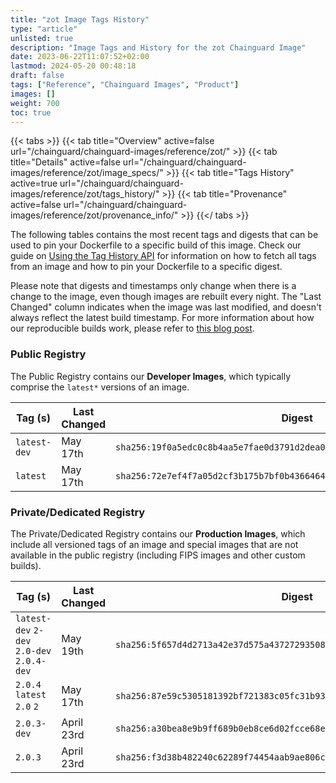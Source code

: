 ```yaml
---
title: "zot Image Tags History"
type: "article"
unlisted: true
description: "Image Tags and History for the zot Chainguard Image"
date: 2023-06-22T11:07:52+02:00
lastmod: 2024-05-20 00:48:18
draft: false
tags: ["Reference", "Chainguard Images", "Product"]
images: []
weight: 700
toc: true
---
```


{{< tabs >}}
{{< tab title="Overview" active=false url="/chainguard/chainguard-images/reference/zot/" >}}
{{< tab title="Details" active=false url="/chainguard/chainguard-images/reference/zot/image_specs/" >}}
{{< tab title="Tags History" active=true url="/chainguard/chainguard-images/reference/zot/tags_history/" >}}
{{< tab title="Provenance" active=false url="/chainguard/chainguard-images/reference/zot/provenance_info/" >}}
{{</ tabs >}}

The following tables contains the most recent tags and digests that can be used to pin your Dockerfile to a specific build of this image. Check our guide on [Using the Tag History API](/chainguard/chainguard-images/using-the-tag-history-api/) for information on how to fetch all tags from an image and how to pin your Dockerfile to a specific digest.

Please note that digests and timestamps only change when there is a change to the image, even though images are rebuilt every night. The "Last Changed" column indicates when the image was last modified, and doesn't always reflect the latest build timestamp. For more information about how our reproducible builds work, please refer to [this blog post](https://www.chainguard.dev/unchained/reproducing-chainguards-reproducible-image-builds).

### Public Registry
The Public Registry contains our **Developer Images**, which typically comprise the `latest*` versions of an image.

| Tag (s)       | Last Changed | Digest                                                                    |
|---------------|--------------|---------------------------------------------------------------------------|
|  `latest-dev` | May 17th     | `sha256:19f0a5edc0c8b4aa5e7fae0d3791d2dea0bcb17bf82e48869b575628534fd9c3` |
|  `latest`     | May 17th     | `sha256:72e7ef4f7a05d2cf3b175b7bf0b43664648a8b742124260c66ecb3abf0f5e978` |


### Private/Dedicated Registry
The Private/Dedicated Registry contains our **Production Images**, which include all versioned tags of an image and special images that are not available in the public registry (including FIPS images and other custom builds).

| Tag (s)                                     | Last Changed | Digest                                                                    |
|---------------------------------------------|--------------|---------------------------------------------------------------------------|
|  `latest-dev` `2-dev` `2.0-dev` `2.0.4-dev` | May 19th     | `sha256:5f657d4d2713a42e37d575a43727293508c42f21193704e1b3913c941cfb7fd3` |
|  `2.0.4` `latest` `2.0` `2`                 | May 17th     | `sha256:87e59c5305181392bf721383c05fc31b9305c43606bae27fc45c852c04262e10` |
|  `2.0.3-dev`                                | April 23rd   | `sha256:a30bea8e9b9ff689b0eb8ce6d02fcce68e82ab59155ee677f5e7e1df34aa1dbe` |
|  `2.0.3`                                    | April 23rd   | `sha256:f3d38b482240c62289f74454aab9ae806c4528fec1eb20785d5d26b04de2b709` |

